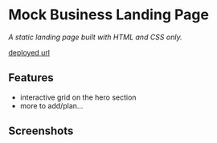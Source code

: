 # Mock Business Landing Page

*A static landing page built with HTML and CSS only.*

[deployed url](http://url-if-deployed-here)

## Features
- interactive grid on the hero section
- more to add/plan...

## Screenshots
